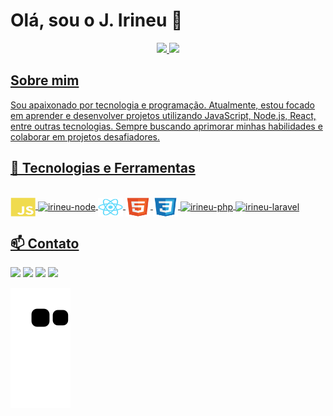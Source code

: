 # Olá, sou o J. Irineu 👋

<div align="center">
  <a href="https://github.com/joel-irineu">
  <img height="180em" src="https://github-readme-stats.vercel.app/api?username=Joel-Irineu&show_icons=true&theme=dracula&include_all_commits=true&count_private=true&title_color=29abe2&locale=pt-br"/>
  <img height="180em" src="https://github-readme-stats.vercel.app/api/top-langs/?username=Joel-Irineu&layout=compact&langs_count=7&theme=dracula&title_color=29abe2&locale=pt-br"/>
</div>

## Sobre mim

Sou apaixonado por tecnologia e programação. Atualmente, estou focado em aprender e desenvolver projetos utilizando JavaScript, Node.js, React, entre outras tecnologias. Sempre buscando aprimorar minhas habilidades e colaborar em projetos desafiadores.

## 🚀 Tecnologias e Ferramentas

<div style="display: inline_block"><br>
  <img align="center" alt="irineu-Js" height="30" width="40" src="https://raw.githubusercontent.com/devicons/devicon/master/icons/javascript/javascript-plain.svg">
  <img align="center" alt="irineu-node" height="30" width="40" src="https://cdn.jsdelivr.net/gh/devicons/devicon/icons/nodejs/nodejs-original.svg">
  <img align="center" alt="irineu-React" height="30" width="40" src="https://raw.githubusercontent.com/devicons/devicon/master/icons/react/react-original.svg">
  <img align="center" alt="irineu-HTML" height="30" width="40" src="https://raw.githubusercontent.com/devicons/devicon/master/icons/html5/html5-original.svg">
  <img align="center" alt="irineu-CSS" height="30" width="40" src="https://raw.githubusercontent.com/devicons/devicon/master/icons/css3/css3-original.svg">
  <img align="center" alt="irineu-php" height="40" width="50" src="https://cdn.jsdelivr.net/gh/devicons/devicon/icons/php/php-original.svg">
  <img align="center" alt="irineu-laravel" height="30" width="40" src="https://cdn.jsdelivr.net/gh/devicons/devicon/icons/laravel/laravel-plain.svg">
</div>

## 📫 Contato

<div> 
  <a href="https://instagram.com/joel.irineu" target="_blank"><img src="https://img.shields.io/badge/-Instagram-%23E4405F?style=for-the-badge&logo=instagram&logoColor=white" target="_blank"></a> 
  <a href="mailto:irineu.joel01@gmail.com"><img src="https://img.shields.io/badge/Gmail-D14836?style=for-the-badge&logo=gmail&logoColor=white" target="_blank"></a> 
  <a href="https://www.linkedin.com/in/j-irineuwd/" target="_blank"><img src="https://img.shields.io/badge/-LinkedIn-%230077B5?style=for-the-badge&logo=linkedin&logoColor=white" target="_blank"></a> 
  <a href="https://open.spotify.com/user/vbr88n87tacuh4g5uaur5f4lj" target="_blank"><img src="https://img.shields.io/badge/Spotify-1ED760?&style=for-the-badge&logo=spotify&logoColor=black" target="_blank"></a>
  
  ![Snake animation](https://github.com/joel-irineu/joel-irineu/blob/output/github-contribution-grid-snake.svg)
</div>
